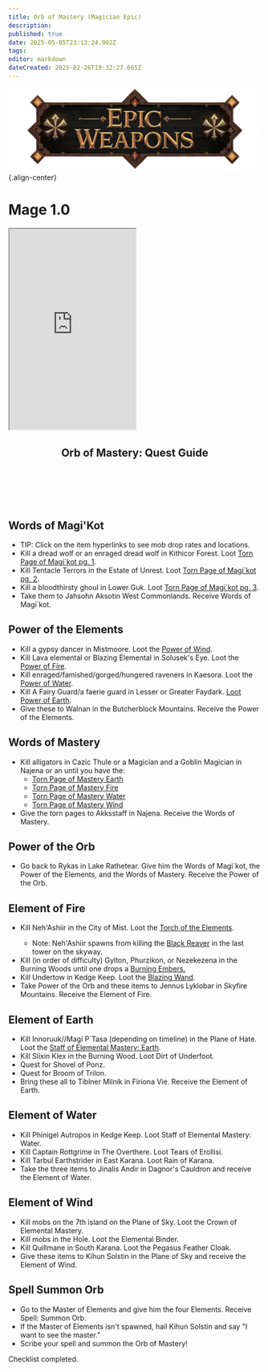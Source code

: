 ```yaml
---
title: Orb of Mastery (Magician Epic)
description: 
published: true
date: 2025-05-05T23:13:24.902Z
tags: 
editor: markdown
dateCreated: 2025-02-26T19:32:27.665Z
---
```


![epicweapons.webp](/epicweapons.webp){.align-center}

# Mage 1.0

<iframe src="https://www.thjdi.cc/item/2028034" width="50%" height="400px"></iframe>

<article class="wiki-article">
  <header>
    <h2>Orb of Mastery: Quest Guide</h2>
  </header>
<br><br>
  <section>
    <h2>Words of Magi'Kot</h2>
    <ul>
      <li>TIP: Click on the item hyperlinks to see mob drop rates and locations.</li>
      <li>Kill a dread wolf or an enraged dread wolf in Kithicor Forest. Loot <a href="https://www.thjdi.cc/item/28000">Torn Page of Magi`kot pg. 1</a>.</li>
      <li>Kill Tentacle Terrors in the Estate of Unrest. Loot <a href="https://www.thjdi.cc/item/28001">Torn Page of Magi`kot pg. 2</a>.</li>
      <li>Kill a bloodthirsty ghoul in Lower Guk. Loot <a href="https://www.thjdi.cc/item/28002">Torn Page of Magi`kot pg. 3</a>.</li>
      <li>Take them to Jahsohn Aksotin West Commonlands. Receive Words of Magi`kot.</li>
    </ul>
  </section>

  <section>
    <h2>Power of the Elements</h2>
    <ul>
      <li>Kill a gypsy dancer in Mistmoore. Loot the <a href="https://www.thjdi.cc/item/28037">Power of Wind</a>.</li>
      <li>Kill Lava elemental or Blazing Elemental in Solusek's Eye. Loot the <a href="https://www.thjdi.cc/item/28036">Power of Fire</a>.</li>
      <li>Kill enraged/famished/gorged/hungered raveners in Kaesora. Loot the <a href="https://www.thjdi.cc/item/28039">Power of Water</a>.</li>
      <li>Kill A Fairy Guard/a faerie guard in Lesser or Greater Faydark. <a href="https://www.thjdi.cc/item/28038">Loot Power of Earth</a>.</li>
      <li>Give these to Walnan in the Butcherblock Mountains. Receive the Power of the Elements.</li>
    </ul>
  </section>

  <section>
    <h2>Words of Mastery</h2>
    <ul>
      <li>
        Kill alligators in Cazic Thule or a Magician and a Goblin Magician in Najena or an until you have the:
        <ul>
          <li><a href="https://www.thjdi.cc/item/28029">Torn Page of Mastery Earth</a></li>
          <li><a href="https://www.thjdi.cc/item/28027">Torn Page of Mastery Fire</a></li>
          <li><a href="https://www.thjdi.cc/item/28030">Torn Page of Mastery Water</a></li>
          <li><a href="https://www.thjdi.cc/item/28028">Torn Page of Mastery Wind</a></li>
        </ul>
      </li>
      <li>Give the torn pages to Akksstaff in Najena. Receive the Words of Mastery.</li>
    </ul>
  </section>

  <section>
    <h2>Power of the Orb</h2>
    <ul>
      <li>
        Go back to Rykas in Lake Rathetear. Give him the Words of Magi`kot, the Power of the Elements, and the Words of Mastery.
        Receive the Power of the Orb.
      </li>
    </ul>
  </section>

  <section>
    <h2>Element of Fire</h2>
    <ul>
      <li>
        Kill Neh'Ashiir in the City of Mist. Loot the <a href="https://www.thjdi.cc/item/28007">Torch of the Elements</a>.         </li>
			<ul><li>Note: Neh'Ashiir spawns from killing the <a href="https://www.thjdi.cc/npc/90192">Black Reaver</a> in the last tower on the skyway.</ul></li>
      <li>Kill (in order of difficulty) Gylton, Phurzikon, or Nezekezena in the Burning Woods until one drops a <a href="https://www.thjdi.cc/item/28008">Burning Embers.</a></li>
      <li>Kill Undertow in Kedge Keep. Loot the <a href="https://www.thjdi.cc/item/10376">Blazing Wand</a>.</li>
      <li>
        Take Power of the Orb and these items to Jennus Lyklobar in Skyfire Mountains.
        Receive the Element of Fire.
      </li>
    </ul>
  </section>

  <section>
    <h2>Element of Earth</h2>
    <ul>
      <li>
        Kill Innoruuk//Magi P`Tasa (depending on timeline) in the Plane of Hate.
        Loot the <a href="https://www.thjdi.cc/item/11567">Staff of Elemental Mastery: Earth</a>.
      </li>
      <li>Kill Slixin Klex in the Burning Wood. Loot Dirt of Underfoot.</li>
      <li>Quest for Shovel of Ponz.</li>
      <li>Quest for Broom of Trilon.</li>
      <li>
        Bring these all to Tiblner Milnik in Firiona Vie.
        Receive the Element of Earth.
      </li>
    </ul>
  </section>

  <section>
    <h2>Element of Water</h2>
    <ul>
      <li>Kill Phinigel Autropos in Kedge Keep. Loot Staff of Elemental Mastery: Water.</li>
      <li>Kill Captain Rottgrime in The Overthere. Loot Tears of Erollisi.</li>
      <li>Kill Tarbul Earthstrider in East Karana. Loot Rain of Karana.</li>
      <li>
        Take the three items to Jinalis Andir in Dagnor's Cauldron and receive the Element of Water.
      </li>
    </ul>
  </section>

  <section>
    <h2>Element of Wind</h2>
    <ul>
      <li>Kill mobs on the 7th island on the Plane of Sky. Loot the Crown of Elemental Mastery.</li>
      <li>Kill mobs in the Hole. Loot the Elemental Binder.</li>
      <li>Kill Quillmane in South Karana. Loot the Pegasus Feather Cloak.</li>
      <li>
        Give these items to Kihun Solstin in the Plane of Sky and receive the Element of Wind.
      </li>
    </ul>
  </section>

  <section>
    <h2>Spell Summon Orb</h2>
    <ul>
      <li>
        Go to the Master of Elements and give him the four Elements.
        Receive Spell: Summon Orb.
      </li>
      <li>
        If the Master of Elements isn't spawned, hail Kihun Solstin and say "I want to see the master."
      </li>
      <li>Scribe your spell and summon the Orb of Mastery!</li>
    </ul>
  </section>

  <footer>
    <p>Checklist completed.</p>
  </footer>
</article>
